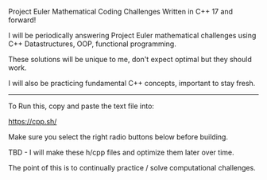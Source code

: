 Project Euler Mathematical Coding Challenges Written in C++ 17 and forward!

I will be periodically answering Project Euler mathematical challenges using C++ Datastructures, OOP, functional programming. 

These solutions will be unique to me, don't expect optimal but they should work. 

I will also be practicing fundamental C++ concepts, important to stay fresh. 

_____________________________________________________________________________________________________________________________

To Run this, copy and paste the text file into: 

https://cpp.sh/

Make sure you select the right radio buttons below before building. 

TBD - I will make these h/cpp files and optimize them later over time. 

The point of this is to continually practice / solve computational challenges. 
